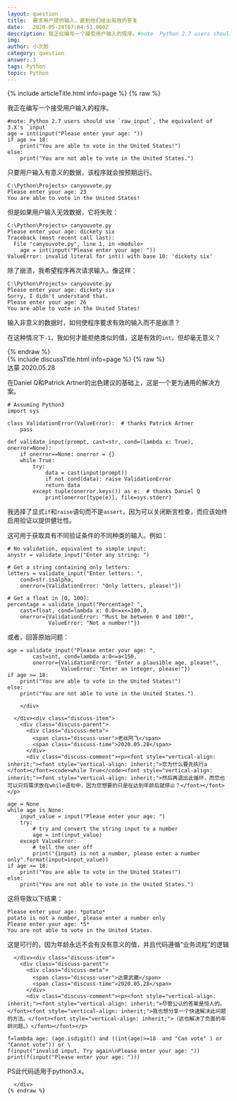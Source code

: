 ```yaml
---
layout: question
title:  要求用户提供输入，直到他们给出有效的答复
date:   2020-05-28T07:04:51.000Z
description: 我正在编写一个接受用户输入的程序。#note  Python 2.7 users should use \`raw_input\`, the equiva...
img: 
author: 小次郎
category: question
answer: 3
tags: Python
topic: Python
---
```

<div class="article-root">
  <div class="article">
    {% include articleTitle.html info=page %}
    {% raw %}
    <div class="article-content"><p><font style="vertical-align: inherit;"><font style="vertical-align: inherit;">我正在编写一个接受用户输入的程序。</font></font></p>

<pre class="lang-py prettyprint prettyprinted" style=""><code><span class="com">#note: Python 2.7 users should use `raw_input`, the equivalent of 3.X's `input`</span><span class="pln">
age </span><span class="pun">=</span><span class="pln"> int</span><span class="pun">(</span><span class="pln">input</span><span class="pun">(</span><span class="str">"Please enter your age: "</span><span class="pun">))</span><span class="pln">
</span><span class="kwd">if</span><span class="pln"> age </span><span class="pun">&gt;=</span><span class="pln"> </span><span class="lit">18</span><span class="pun">:</span><span class="pln"> 
    </span><span class="kwd">print</span><span class="pun">(</span><span class="str">"You are able to vote in the United States!"</span><span class="pun">)</span><span class="pln">
</span><span class="kwd">else</span><span class="pun">:</span><span class="pln">
    </span><span class="kwd">print</span><span class="pun">(</span><span class="str">"You are not able to vote in the United States."</span><span class="pun">)</span></code></pre>

<p><font style="vertical-align: inherit;"><font style="vertical-align: inherit;">只要用户输入有意义的数据，该程序就会按预期运行。 </font></font></p>

<pre class="lang-none prettyprint prettyprinted" style=""><code><span class="pln">C:\Python\Projects&gt; canyouvote.py
Please enter your age: 23
You are able to vote in the United States!</span></code></pre>

<p><font style="vertical-align: inherit;"><font style="vertical-align: inherit;">但是如果用户输入无效数据，它将失败：</font></font></p>

<pre class="lang-none prettyprint prettyprinted" style=""><code><span class="pln">C:\Python\Projects&gt; canyouvote.py
Please enter your age: dickety six
Traceback (most recent call last):
  File "canyouvote.py", line 1, in &lt;module&gt;
    age = int(input("Please enter your age: "))
ValueError: invalid literal for int() with base 10: 'dickety six'</span></code></pre>

<p><font style="vertical-align: inherit;"><font style="vertical-align: inherit;">除了崩溃，我希望程序再次请求输入。</font><font style="vertical-align: inherit;">像这样：</font></font></p>

<pre class="lang-none prettyprint prettyprinted" style=""><code><span class="pln">C:\Python\Projects&gt; canyouvote.py
Please enter your age: dickety six
Sorry, I didn't understand that.
Please enter your age: 26
You are able to vote in the United States!</span></code></pre>

<p><font style="vertical-align: inherit;"><font style="vertical-align: inherit;">输入非意义的数据时，如何使程序要求有效的输入而不是崩溃？</font></font></p>

<p><font style="vertical-align: inherit;"><font style="vertical-align: inherit;">在这种情况下</font></font><code>-1</code><font style="vertical-align: inherit;"><font style="vertical-align: inherit;">，</font><font style="vertical-align: inherit;">我如何才能拒绝类似的值</font><font style="vertical-align: inherit;">，这是有效的</font></font><code>int</code><font style="vertical-align: inherit;"><font style="vertical-align: inherit;">，但却毫无意义？</font></font></p></div>
    {% endraw %}
  </div>

  <div class="discuss-wrapper">
    {% include discussTitle.html info=page %}
    {% raw %}
    <div class="discuss-item">
        <div class="discuss-parent">
          <div class="discuss-meta">
            <span class="discuss-user">达蒙</span>
            <span class="discuss-time">2020.05.28</span>
          </div>
          <div class="discuss-comment"><p><font style="vertical-align: inherit;"><font style="vertical-align: inherit;">在Daniel Q和Patrick Artner的出色建议的基础上，这是一个更为通用的解决方案。</font></font></p>

<pre class="lang-py prettyprint prettyprinted" style=""><code><span class="com"># Assuming Python3</span><span class="pln">
</span><span class="kwd">import</span><span class="pln"> sys

</span><span class="kwd">class</span><span class="pln"> </span><span class="typ">ValidationError</span><span class="pun">(</span><span class="typ">ValueError</span><span class="pun">):</span><span class="pln">  </span><span class="com"># thanks Patrick Artner</span><span class="pln">
    </span><span class="kwd">pass</span><span class="pln">

</span><span class="kwd">def</span><span class="pln"> validate_input</span><span class="pun">(</span><span class="pln">prompt</span><span class="pun">,</span><span class="pln"> cast</span><span class="pun">=</span><span class="pln">str</span><span class="pun">,</span><span class="pln"> cond</span><span class="pun">=(</span><span class="kwd">lambda</span><span class="pln"> x</span><span class="pun">:</span><span class="pln"> </span><span class="kwd">True</span><span class="pun">),</span><span class="pln"> onerror</span><span class="pun">=</span><span class="kwd">None</span><span class="pun">):</span><span class="pln">
    </span><span class="kwd">if</span><span class="pln"> onerror</span><span class="pun">==</span><span class="kwd">None</span><span class="pun">:</span><span class="pln"> onerror </span><span class="pun">=</span><span class="pln"> </span><span class="pun">{}</span><span class="pln">
    </span><span class="kwd">while</span><span class="pln"> </span><span class="kwd">True</span><span class="pun">:</span><span class="pln">
        </span><span class="kwd">try</span><span class="pun">:</span><span class="pln">
            data </span><span class="pun">=</span><span class="pln"> cast</span><span class="pun">(</span><span class="pln">input</span><span class="pun">(</span><span class="pln">prompt</span><span class="pun">))</span><span class="pln">
            </span><span class="kwd">if</span><span class="pln"> </span><span class="kwd">not</span><span class="pln"> cond</span><span class="pun">(</span><span class="pln">data</span><span class="pun">):</span><span class="pln"> </span><span class="kwd">raise</span><span class="pln"> </span><span class="typ">ValidationError</span><span class="pln">
            </span><span class="kwd">return</span><span class="pln"> data
        </span><span class="kwd">except</span><span class="pln"> tuple</span><span class="pun">(</span><span class="pln">onerror</span><span class="pun">.</span><span class="pln">keys</span><span class="pun">())</span><span class="pln"> </span><span class="kwd">as</span><span class="pln"> e</span><span class="pun">:</span><span class="pln">  </span><span class="com"># thanks Daniel Q</span><span class="pln">
            </span><span class="kwd">print</span><span class="pun">(</span><span class="pln">onerror</span><span class="pun">[</span><span class="pln">type</span><span class="pun">(</span><span class="pln">e</span><span class="pun">)],</span><span class="pln"> file</span><span class="pun">=</span><span class="pln">sys</span><span class="pun">.</span><span class="pln">stderr</span><span class="pun">)</span></code></pre>

<p><font style="vertical-align: inherit;"><font style="vertical-align: inherit;">我选择了显式</font></font><code>if</code><font style="vertical-align: inherit;"><font style="vertical-align: inherit;">和</font></font><code>raise</code><font style="vertical-align: inherit;"><font style="vertical-align: inherit;">语句而不是</font></font><code>assert</code><font style="vertical-align: inherit;"><font style="vertical-align: inherit;">，因为可以关闭断言检查，而应该始终启用验证以提供健壮性。</font></font></p>

<p><font style="vertical-align: inherit;"><font style="vertical-align: inherit;">这可用于获取具有不同验证条件的不同种类的输入。</font><font style="vertical-align: inherit;">例如：</font></font></p>

<pre class="lang-py prettyprint prettyprinted" style=""><code><span class="com"># No validation, equivalent to simple input:</span><span class="pln">
anystr </span><span class="pun">=</span><span class="pln"> validate_input</span><span class="pun">(</span><span class="str">"Enter any string: "</span><span class="pun">)</span><span class="pln">

</span><span class="com"># Get a string containing only letters:</span><span class="pln">
letters </span><span class="pun">=</span><span class="pln"> validate_input</span><span class="pun">(</span><span class="str">"Enter letters: "</span><span class="pun">,</span><span class="pln">
    cond</span><span class="pun">=</span><span class="pln">str</span><span class="pun">.</span><span class="pln">isalpha</span><span class="pun">,</span><span class="pln">
    onerror</span><span class="pun">={</span><span class="typ">ValidationError</span><span class="pun">:</span><span class="pln"> </span><span class="str">"Only letters, please!"</span><span class="pun">})</span><span class="pln">

</span><span class="com"># Get a float in [0, 100]:</span><span class="pln">
percentage </span><span class="pun">=</span><span class="pln"> validate_input</span><span class="pun">(</span><span class="str">"Percentage? "</span><span class="pun">,</span><span class="pln">
    cast</span><span class="pun">=</span><span class="pln">float</span><span class="pun">,</span><span class="pln"> cond</span><span class="pun">=</span><span class="kwd">lambda</span><span class="pln"> x</span><span class="pun">:</span><span class="pln"> </span><span class="lit">0.0</span><span class="pun">&lt;=</span><span class="pln">x</span><span class="pun">&lt;=</span><span class="lit">100.0</span><span class="pun">,</span><span class="pln">
    onerror</span><span class="pun">={</span><span class="typ">ValidationError</span><span class="pun">:</span><span class="pln"> </span><span class="str">"Must be between 0 and 100!"</span><span class="pun">,</span><span class="pln">
             </span><span class="typ">ValueError</span><span class="pun">:</span><span class="pln"> </span><span class="str">"Not a number!"</span><span class="pun">})</span></code></pre>

<p><font style="vertical-align: inherit;"><font style="vertical-align: inherit;">或者，回答原始问题：</font></font></p>

<pre class="lang-py prettyprint prettyprinted" style=""><code><span class="pln">age </span><span class="pun">=</span><span class="pln"> validate_input</span><span class="pun">(</span><span class="str">"Please enter your age: "</span><span class="pun">,</span><span class="pln">
        cast</span><span class="pun">=</span><span class="pln">int</span><span class="pun">,</span><span class="pln"> cond</span><span class="pun">=</span><span class="kwd">lambda</span><span class="pln"> a</span><span class="pun">:</span><span class="lit">0</span><span class="pun">&lt;=</span><span class="pln">a</span><span class="pun">&lt;</span><span class="lit">150</span><span class="pun">,</span><span class="pln">
        onerror</span><span class="pun">={</span><span class="typ">ValidationError</span><span class="pun">:</span><span class="pln"> </span><span class="str">"Enter a plausible age, please!"</span><span class="pun">,</span><span class="pln">
                 </span><span class="typ">ValueError</span><span class="pun">:</span><span class="pln"> </span><span class="str">"Enter an integer, please!"</span><span class="pun">})</span><span class="pln">
</span><span class="kwd">if</span><span class="pln"> age </span><span class="pun">&gt;=</span><span class="pln"> </span><span class="lit">18</span><span class="pun">:</span><span class="pln"> 
    </span><span class="kwd">print</span><span class="pun">(</span><span class="str">"You are able to vote in the United States!"</span><span class="pun">)</span><span class="pln">
</span><span class="kwd">else</span><span class="pun">:</span><span class="pln">
    </span><span class="kwd">print</span><span class="pun">(</span><span class="str">"You are not able to vote in the United States."</span><span class="pun">)</span></code></pre></div>
        </div>
        
      </div><div class="discuss-item">
        <div class="discuss-parent">
          <div class="discuss-meta">
            <span class="discuss-user">老丝阿飞</span>
            <span class="discuss-time">2020.05.28</span>
          </div>
          <div class="discuss-comment"><p><font style="vertical-align: inherit;"><font style="vertical-align: inherit;">您为什么要先执行a </font></font><code>while True</code><font style="vertical-align: inherit;"><font style="vertical-align: inherit;">然后再退出此循环，而您也可以只将需求放在while语句中，因为您想要的只是在达到年龄后就停止？</font></font></p>

<pre class="lang-py prettyprint prettyprinted" style=""><code><span class="pln">age </span><span class="pun">=</span><span class="pln"> </span><span class="kwd">None</span><span class="pln">
</span><span class="kwd">while</span><span class="pln"> age </span><span class="kwd">is</span><span class="pln"> </span><span class="kwd">None</span><span class="pun">:</span><span class="pln">
    input_value </span><span class="pun">=</span><span class="pln"> input</span><span class="pun">(</span><span class="str">"Please enter your age: "</span><span class="pun">)</span><span class="pln">
    </span><span class="kwd">try</span><span class="pun">:</span><span class="pln">
        </span><span class="com"># try and convert the string input to a number</span><span class="pln">
        age </span><span class="pun">=</span><span class="pln"> int</span><span class="pun">(</span><span class="pln">input_value</span><span class="pun">)</span><span class="pln">
    </span><span class="kwd">except</span><span class="pln"> </span><span class="typ">ValueError</span><span class="pun">:</span><span class="pln">
        </span><span class="com"># tell the user off</span><span class="pln">
        </span><span class="kwd">print</span><span class="pun">(</span><span class="str">"{input} is not a number, please enter a number only"</span><span class="pun">.</span><span class="pln">format</span><span class="pun">(</span><span class="pln">input</span><span class="pun">=</span><span class="pln">input_value</span><span class="pun">))</span><span class="pln">
</span><span class="kwd">if</span><span class="pln"> age </span><span class="pun">&gt;=</span><span class="pln"> </span><span class="lit">18</span><span class="pun">:</span><span class="pln">
    </span><span class="kwd">print</span><span class="pun">(</span><span class="str">"You are able to vote in the United States!"</span><span class="pun">)</span><span class="pln">
</span><span class="kwd">else</span><span class="pun">:</span><span class="pln">
    </span><span class="kwd">print</span><span class="pun">(</span><span class="str">"You are not able to vote in the United States."</span><span class="pun">)</span></code></pre>

<p><font style="vertical-align: inherit;"><font style="vertical-align: inherit;">这将导致以下结果：</font></font></p>

<pre class="lang-py prettyprint prettyprinted" style=""><code><span class="typ">Please</span><span class="pln"> enter your age</span><span class="pun">:</span><span class="pln"> </span><span class="pun">*</span><span class="pln">potato</span><span class="pun">*</span><span class="pln">
potato </span><span class="kwd">is</span><span class="pln"> </span><span class="kwd">not</span><span class="pln"> a number</span><span class="pun">,</span><span class="pln"> please enter a number only
</span><span class="typ">Please</span><span class="pln"> enter your age</span><span class="pun">:</span><span class="pln"> </span><span class="pun">*</span><span class="lit">5</span><span class="pun">*</span><span class="pln">
</span><span class="typ">You</span><span class="pln"> are </span><span class="kwd">not</span><span class="pln"> able to vote </span><span class="kwd">in</span><span class="pln"> the </span><span class="typ">United</span><span class="pln"> </span><span class="typ">States</span><span class="pun">.</span></code></pre>

<p><font style="vertical-align: inherit;"><font style="vertical-align: inherit;">这是可行的，因为年龄永远不会有没有意义的值，并且代码遵循“业务流程”的逻辑</font></font></p></div>
        </div>
        
      </div><div class="discuss-item">
        <div class="discuss-parent">
          <div class="discuss-meta">
            <span class="discuss-user">达蒙武藏</span>
            <span class="discuss-time">2020.05.28</span>
          </div>
          <div class="discuss-comment"><p><font style="vertical-align: inherit;"><font style="vertical-align: inherit;">尽管公认的答案是惊人的。</font><font style="vertical-align: inherit;">我也想分享一个快速解决此问题的方法。</font><font style="vertical-align: inherit;">（这也解决了负面的年龄问题。）</font></font></p>

<pre class="lang-py prettyprint prettyprinted" style=""><code><span class="pln">f</span><span class="pun">=</span><span class="kwd">lambda</span><span class="pln"> age</span><span class="pun">:</span><span class="pln"> </span><span class="pun">(</span><span class="pln">age</span><span class="pun">.</span><span class="pln">isdigit</span><span class="pun">()</span><span class="pln"> </span><span class="kwd">and</span><span class="pln"> </span><span class="pun">((</span><span class="pln">int</span><span class="pun">(</span><span class="pln">age</span><span class="pun">)&gt;=</span><span class="lit">18</span><span class="pln">  </span><span class="kwd">and</span><span class="pln"> </span><span class="str">"Can vote"</span><span class="pln"> </span><span class="pun">)</span><span class="pln"> </span><span class="kwd">or</span><span class="pln"> </span><span class="str">"Cannot vote"</span><span class="pun">))</span><span class="pln"> </span><span class="kwd">or</span><span class="pln"> \
f</span><span class="pun">(</span><span class="pln">input</span><span class="pun">(</span><span class="str">"invalid input. Try again\nPlease enter your age: "</span><span class="pun">))</span><span class="pln">
</span><span class="kwd">print</span><span class="pun">(</span><span class="pln">f</span><span class="pun">(</span><span class="pln">input</span><span class="pun">(</span><span class="str">"Please enter your age: "</span><span class="pun">)))</span></code></pre>

<p><font style="vertical-align: inherit;"><font style="vertical-align: inherit;">PS此代码适用于python3.x。</font></font></p></div>
        </div>
        
      </div>
    {% endraw %}
  </div>
<div>
